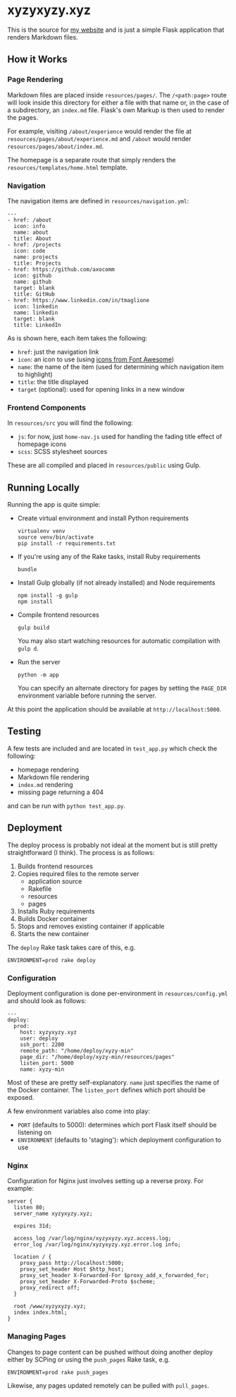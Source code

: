 # xyzyxyzy.xyz

This is the source for [my website](https://xyzyxyzy.xyz) and is just a simple Flask application that renders Markdown files.

## How it Works

### Page Rendering

Markdown files are placed inside `resources/pages/`. The `/<path:page>` route will look inside this directory for either a file with that name or, in the case of a subdirectory, an `index.md` file. Flask's own Markup is then used to render the pages.

For example, visiting `/about/experience` would render the file at `resources/pages/about/experience.md` and `/about` would render `resources/pages/about/index.md`.

The homepage is a separate route that simply renders the `resources/templates/home.html` template.

### Navigation

The navigation items are defined in `resources/navigation.yml`:

    ---
    - href: /about
      icon: info
      name: about
      title: About
    - href: /projects
      icon: code
      name: projects
      title: Projects
    - href: https://github.com/axocomm
      icon: github
      name: github
      target: blank
      title: GitHub
    - href: https://www.linkedin.com/in/tmaglione
      icon: linkedin
      name: linkedin
      target: blank
      title: LinkedIn

As is shown here, each item takes the following:

* `href`: just the navigation link
* `icon`: an icon to use (using [icons from Font Awesome](http://fontawesome.io/icons/))
* `name`: the name of the item (used for determining which navigation item to highlight)
* `title`: the title displayed
* `target` (optional): used for opening links in a new window

### Frontend Components

In `resources/src` you will find the following:

* `js`: for now, just `home-nav.js` used for handling the fading title effect of homepage icons
* `scss`: SCSS stylesheet sources

These are all compiled and placed in `resources/public` using Gulp.

## Running Locally

Running the app is quite simple:

* Create virtual environment and install Python requirements

    ```
    virtualenv venv
    source venv/bin/activate
    pip install -r requirements.txt
    ```
    
* If you're using any of the Rake tasks, install Ruby requirements

    ```
    bundle
    ```
    
* Install Gulp globally (if not already installed) and Node requirements

    ```
    npm install -g gulp
    npm install
    ```

* Compile frontend resources

    ```
    gulp build
    ```
	
	You may also start watching resources for automatic compilation with `gulp d`.

* Run the server

    ```
    python -m app
    ```
    
    You can specify an alternate directory for pages by setting the `PAGE_DIR` environment variable before running the server.
	
At this point the application should be available at `http://localhost:5000`.

## Testing

A few tests are included and are located in `test_app.py` which check the following:

* homepage rendering
* Markdown file rendering
* `index.md` rendering
* missing page returning a 404

and can be run with `python test_app.py`.

## Deployment

The deploy process is probably not ideal at the moment but is still pretty straightforward (I think). The process is as follows:

1. Builds frontend resources
2. Copies required files to the remote server
    * application source
    * Rakefile
    * resources
    * pages
3. Installs Ruby requirements
4. Builds Docker container
5. Stops and removes existing container if applicable
6. Starts the new container

The `deploy` Rake task takes care of this, e.g.

    ENVIRONMENT=prod rake deploy

### Configuration

Deployment configuration is done per-environment in `resources/config.yml` and should look as follows:

    ---
    deploy:
      prod:
        host: xyzyxyzy.xyz
        user: deploy
        ssh_port: 2200
        remote_path: "/home/deploy/xyzy-min"
        page_dir: "/home/deploy/xyzy-min/resources/pages"
        listen_port: 5000
        name: xyzy-min

Most of these are pretty self-explanatory. `name` just specifies the name of the Docker container. The `listen_port` defines which port should be exposed.

A few environment variables also come into play:

* `PORT` (defaults to 5000): determines which port Flask itself should be listening on
* `ENVIRONMENT` (defaults to 'staging'): which deployment configuration to use

### Nginx

Configuration for Nginx just involves setting up a reverse proxy. For example:

    server {
      listen 80;
      server_name xyzyxyzy.xyz;

      expires 31d;

      access_log /var/log/nginx/xyzyxyzy.xyz.access.log;
      error_log /var/log/nginx/xyzyxyzy.xyz.error.log info;

      location / {
        proxy_pass http://localhost:5000;
        proxy_set_header Host $http_host;
        proxy_set_header X-Forwarded-For $proxy_add_x_forwarded_for;
        proxy_set_header X-Forwarded-Proto $scheme;
        proxy_redirect off;
      }

      root /www/xyzyxyzy.xyz;
      index index.html;
    }
    
### Managing Pages

Changes to page content can be pushed without doing another deploy either by SCPing or using the `push_pages` Rake task, e.g.

    ENVIRONMENT=prod rake push_pages
    
Likewise, any pages updated remotely can be pulled with `pull_pages`.
